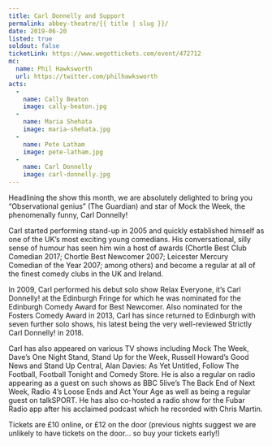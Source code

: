 ```yaml
---
title: Carl Donnelly and Support
permalink: abbey-theatre/{{ title | slug }}/
date: 2019-06-20
listed: true
soldout: false
ticketLink: https://www.wegottickets.com/event/472712
mc:
  name: Phil Hawksworth
  url: https://twitter.com/philhawksworth
acts:
  -
    name: Cally Beaton
    image: cally-beaton.jpg
  -
    name: Maria Shehata
    image: maria-shehata.jpg
  -
    name: Pete Latham
    image: pete-latham.jpg
  -
    name: Carl Donnelly
    image: carl-donnelly.jpg
---
```


Headlining the show this month, we are absolutely delighted to bring you “Observational genius” (The Guardian) and star of Mock the Week, the phenomenally funny, Carl Donnelly!

Carl started performing stand-up in 2005 and quickly established himself as one of the UK’s most exciting young comedians. His conversational, silly sense of humour has seen him win a host of awards (Chortle Best Club Comedian 2017; Chortle Best Newcomer 2007; Leicester Mercury Comedian of the Year 2007; among others) and become a regular at all of the finest comedy clubs in the UK and Ireland.

In 2009, Carl performed his debut solo show Relax Everyone, it’s Carl Donnelly! at the Edinburgh Fringe for which he was nominated for the Edinburgh Comedy Award for Best Newcomer. Also nominated for the Fosters Comedy Award in 2013, Carl has since returned to Edinburgh with seven further solo shows, his latest being the very well-reviewed Strictly Carl Donnelly! in 2018.

Carl has also appeared on various TV shows including Mock The Week, Dave’s One Night Stand, Stand Up for the Week, Russell Howard’s Good News and Stand Up Central, Alan Davies: As Yet Untitled, Follow The Football, Football Tonight and Comedy Store. He is also a regular on radio appearing as a guest on such shows as BBC 5live’s The Back End of Next Week, Radio 4’s Loose Ends and Act Your Age as well as being a regular guest on talkSPORT. He has also co-hosted a radio show for the Fubar Radio app after his acclaimed podcast which he recorded with Chris Martin.


Tickets are £10 online, or £12 on the door (previous nights suggest we are unlikely to have tickets on the door... so buy your tickets early!)


